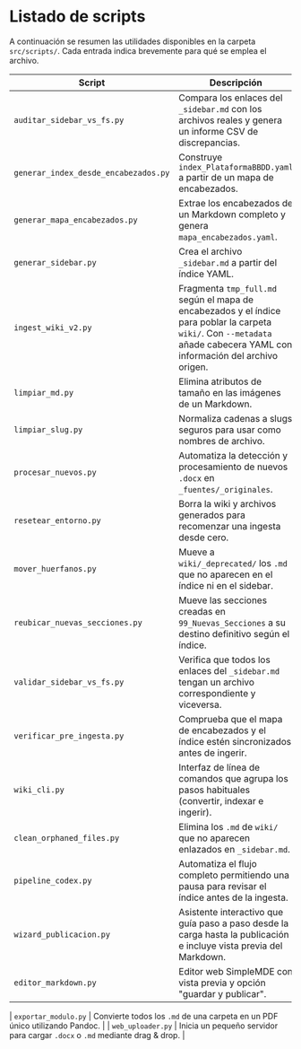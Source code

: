 # Listado de scripts

A continuación se resumen las utilidades disponibles en la carpeta `src/scripts/`. Cada entrada indica brevemente para qué se emplea el archivo.

| Script | Descripción |
| ------ | ----------- |
| `auditar_sidebar_vs_fs.py` | Compara los enlaces del `_sidebar.md` con los archivos reales y genera un informe CSV de discrepancias. |
| `generar_index_desde_encabezados.py` | Construye `index_PlataformaBBDD.yaml` a partir de un mapa de encabezados. |
| `generar_mapa_encabezados.py` | Extrae los encabezados de un Markdown completo y genera `mapa_encabezados.yaml`. |
| `generar_sidebar.py` | Crea el archivo `_sidebar.md` a partir del índice YAML. |
| `ingest_wiki_v2.py` | Fragmenta `tmp_full.md` según el mapa de encabezados y el índice para poblar la carpeta `wiki/`. Con `--metadata` añade cabecera YAML con información del archivo origen. |
| `limpiar_md.py` | Elimina atributos de tamaño en las imágenes de un Markdown. |
| `limpiar_slug.py` | Normaliza cadenas a slugs seguros para usar como nombres de archivo. |
| `procesar_nuevos.py` | Automatiza la detección y procesamiento de nuevos `.docx` en `_fuentes/_originales`. |
| `resetear_entorno.py` | Borra la wiki y archivos generados para recomenzar una ingesta desde cero. |
| `mover_huerfanos.py` | Mueve a `wiki/_deprecated/` los `.md` que no aparecen en el índice ni en el sidebar. |
| `reubicar_nuevas_secciones.py` | Mueve las secciones creadas en `99_Nuevas_Secciones` a su destino definitivo según el índice. |
| `validar_sidebar_vs_fs.py` | Verifica que todos los enlaces del `_sidebar.md` tengan un archivo correspondiente y viceversa. |
| `verificar_pre_ingesta.py` | Comprueba que el mapa de encabezados y el índice estén sincronizados antes de ingerir. |
| `wiki_cli.py` | Interfaz de línea de comandos que agrupa los pasos habituales (convertir, indexar e ingerir). |
| `clean_orphaned_files.py` | Elimina los `.md` de `wiki/` que no aparecen enlazados en `_sidebar.md`. |
| `pipeline_codex.py` | Automatiza el flujo completo permitiendo una pausa para revisar el índice antes de la ingesta. |
| `wizard_publicacion.py` | Asistente interactivo que guía paso a paso desde la carga hasta la publicación e incluye vista previa del Markdown. |
| `editor_markdown.py` | Editor web SimpleMDE con vista previa y opción "guardar y publicar". |


| `exportar_modulo.py` | Convierte todos los `.md` de una carpeta en un PDF único utilizando Pandoc. |
| `web_uploader.py` | Inicia un pequeño servidor para cargar `.docx` o `.md` mediante drag & drop. |
